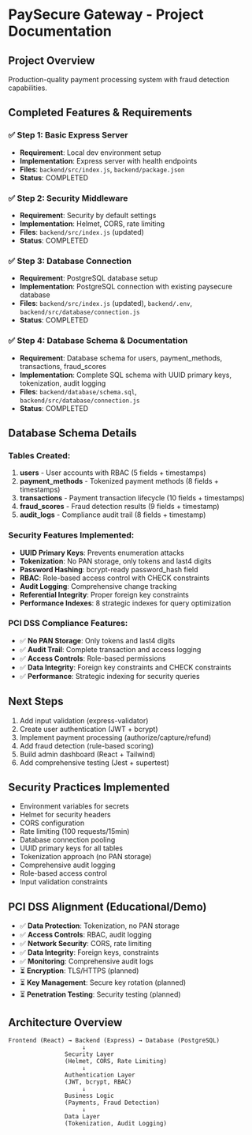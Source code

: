 # PaySecure Gateway - Project Documentation

## Project Overview
Production-quality payment processing system with fraud detection capabilities.

## Completed Features & Requirements

### ✅ Step 1: Basic Express Server
- **Requirement**: Local dev environment setup
- **Implementation**: Express server with health endpoints
- **Files**: `backend/src/index.js`, `backend/package.json`
- **Status**: COMPLETED

### ✅ Step 2: Security Middleware  
- **Requirement**: Security by default settings
- **Implementation**: Helmet, CORS, rate limiting
- **Files**: `backend/src/index.js` (updated)
- **Status**: COMPLETED

### ✅ Step 3: Database Connection
- **Requirement**: PostgreSQL database setup
- **Implementation**: PostgreSQL connection with existing paysecure database
- **Files**: `backend/src/index.js` (updated), `backend/.env`, `backend/src/database/connection.js`
- **Status**: COMPLETED

### ✅ Step 4: Database Schema & Documentation
- **Requirement**: Database schema for users, payment_methods, transactions, fraud_scores
- **Implementation**: Complete SQL schema with UUID primary keys, tokenization, audit logging
- **Files**: `backend/database/schema.sql`, `backend/src/database/connection.js`
- **Status**: COMPLETED

## Database Schema Details

### Tables Created:
1. **users** - User accounts with RBAC (5 fields + timestamps)
2. **payment_methods** - Tokenized payment methods (8 fields + timestamps)
3. **transactions** - Payment transaction lifecycle (10 fields + timestamps)
4. **fraud_scores** - Fraud detection results (9 fields + timestamp)
5. **audit_logs** - Compliance audit trail (8 fields + timestamp)

### Security Features Implemented:
- **UUID Primary Keys**: Prevents enumeration attacks
- **Tokenization**: No PAN storage, only tokens and last4 digits
- **Password Hashing**: bcrypt-ready password_hash field
- **RBAC**: Role-based access control with CHECK constraints
- **Audit Logging**: Comprehensive change tracking
- **Referential Integrity**: Proper foreign key constraints
- **Performance Indexes**: 8 strategic indexes for query optimization

### PCI DSS Compliance Features:
- ✅ **No PAN Storage**: Only tokens and last4 digits
- ✅ **Audit Trail**: Complete transaction and access logging
- ✅ **Access Controls**: Role-based permissions
- ✅ **Data Integrity**: Foreign key constraints and CHECK constraints
- ✅ **Performance**: Strategic indexing for security queries

## Next Steps
1. Add input validation (express-validator)
2. Create user authentication (JWT + bcrypt)
3. Implement payment processing (authorize/capture/refund)
4. Add fraud detection (rule-based scoring)
5. Build admin dashboard (React + Tailwind)
6. Add comprehensive testing (Jest + supertest)

## Security Practices Implemented
- Environment variables for secrets
- Helmet for security headers
- CORS configuration
- Rate limiting (100 requests/15min)
- Database connection pooling
- UUID primary keys for all tables
- Tokenization approach (no PAN storage)
- Comprehensive audit logging
- Role-based access control
- Input validation constraints

## PCI DSS Alignment (Educational/Demo)
- ✅ **Data Protection**: Tokenization, no PAN storage
- ✅ **Access Controls**: RBAC, audit logging
- ✅ **Network Security**: CORS, rate limiting
- ✅ **Data Integrity**: Foreign keys, constraints
- ✅ **Monitoring**: Comprehensive audit logs
- ⏳ **Encryption**: TLS/HTTPS (planned)
- ⏳ **Key Management**: Secure key rotation (planned)
- ⏳ **Penetration Testing**: Security testing (planned)

## Architecture Overview
```
Frontend (React) → Backend (Express) → Database (PostgreSQL)
                     ↓
                Security Layer
                (Helmet, CORS, Rate Limiting)
                     ↓
                Authentication Layer
                (JWT, bcrypt, RBAC)
                     ↓
                Business Logic
                (Payments, Fraud Detection)
                     ↓
                Data Layer
                (Tokenization, Audit Logging)
```